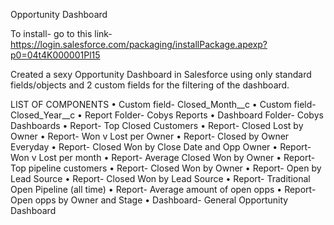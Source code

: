 Opportunity Dashboard

To install- go to this link- https://login.salesforce.com/packaging/installPackage.apexp?p0=04t4K000001Pl15

Created a sexy Opportunity Dashboard in Salesforce using only standard fields/objects and 2 custom fields for the filtering of the dashboard. 

LIST OF COMPONENTS
•	Custom field- Closed_Month__c
•	Custom field- Closed_Year__c
•	Report Folder- Cobys Reports
•	Dashboard Folder- Cobys Dashboards
•	Report- Top Closed Customers
•	Report- Closed Lost by Owner
•	Report- Won v Lost per Owner
•	Report- Closed by Owner Everyday
•	Report- Closed Won by Close Date and Opp Owner
•	Report- Won v Lost per month
•	Report- Average Closed Won by Owner
•	Report- Top pipeline customers
•	Report- Closed Won by Owner
•	Report- Open by Lead Source
•	Report- Closed Won by Lead Source
•	Report- Traditional Open Pipeline (all time)
•	Report- Average amount of open opps
•	Report- Open opps by Owner and Stage
•	Dashboard- General Opportunity Dashboard
